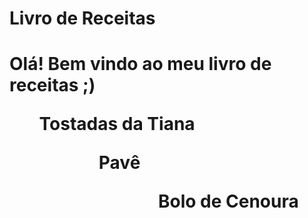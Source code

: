 <h1>Livro de Receitas<h1>
Olá! Bem vindo ao meu livro de receitas ;)


<ul>Tostadas da Tiana<ul>
<ul>Pavê<ul>
<ul>Bolo de Cenoura<ul>

